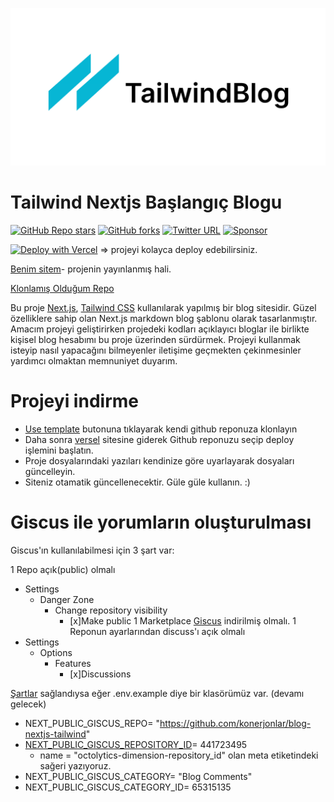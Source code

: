 ![tailwind-nextjs-banner](/public/static/images/twitter-card.png)

# Tailwind Nextjs Başlangıç Blogu

[![GitHub Repo stars](https://img.shields.io/github/stars/timlrx/tailwind-nextjs-starter-blog?style=social)](https://GitHub.com/timlrx/tailwind-nextjs-starter-blog/stargazers/)
[![GitHub forks](https://img.shields.io/github/forks/timlrx/tailwind-nextjs-starter-blog?style=social)](https://GitHub.com/timlrx/tailwind-nextjs-starter-blog/network/)
[![Twitter URL](https://img.shields.io/twitter/url?style=social&url=https%3A%2F%2Ftwitter.com%2Ftimlrxx)](https://twitter.com/timlrxx)
[![Sponsor](https://img.shields.io/static/v1?label=Sponsor&message=%E2%9D%A4&logo=GitHub&link=https://github.com/sponsors/timlrx)](https://github.com/sponsors/timlrx)

[![Deploy with Vercel](https://vercel.com/button)](https://vercel.com/new/git/external?repository-url=https://github.com/timlrx/tailwind-nextjs-starter-blog) => projeyi kolayca deploy edebilirsiniz.

[Benim sitem](https://orhancansu.vercel.app/)- projenin yayınlanmış hali.

[Klonlamış Olduğum Repo](https://github.com/timlrx/tailwind-nextjs-starter-blog)

Bu proje [Next.js](https://nextjs.org/), [Tailwind CSS](https://tailwindcss.com/) kullanılarak yapılmış bir blog sitesidir. Güzel özelliklere sahip olan Next.js markdown blog şablonu olarak tasarlanmıştır. Amacım projeyi geliştirirken projedeki kodları açıklayıcı bloglar ile birlikte kişisel blog hesabımı bu proje üzerinden sürdürmek. Projeyi kullanmak isteyip nasıl yapacağını bilmeyenler iletişime geçmekten çekinmesinler yardımcı olmaktan memnuniyet duyarım.

# Projeyi indirme

- [Use template](https://github.com/konerjonlar/blog-nextjs-tailwind/generate) butonuna tıklayarak kendi github reponuza klonlayın
- Daha sonra [versel](https://vercel.com/) sitesine giderek Github reponuzu seçip deploy işlemini başlatın.
- Proje dosyalarındaki yazıları kendinize göre uyarlayarak dosyaları güncelleyin.
- Siteniz otamatik güncellenecektir. Güle güle kullanın. :)


# Giscus ile yorumların oluşturulması

Giscus'ın kullanılabilmesi için 3 şart var:

1 Repo açık(public) olmalı
  - Settings
    - Danger Zone
      - Change repository visibility
        - [x]Make public
1 Marketplace [Giscus](https://github.com/apps/giscus) indirilmiş olmalı. 
1 Reponun ayarlarından discuss'ı açık olmalı
  - Settings
    - Options
      - Features
        - [x]Discussions

[Şartlar](https://giscus.app/#repository) sağlandıysa eğer .env.example diye bir klasörümüz var. (devamı gelecek)

- NEXT_PUBLIC_GISCUS_REPO= "https://github.com/konerjonlar/blog-nextjs-tailwind"
- [NEXT_PUBLIC_GISCUS_REPOSITORY_ID](https://stackoverflow.com/questions/13902593/how-does-one-find-out-ones-own-repo-id/13902640)= 441723495
  - name = "octolytics-dimension-repository_id" olan meta etiketindeki sağeri yazıyoruz.
- NEXT_PUBLIC_GISCUS_CATEGORY= "Blog Comments"
- NEXT_PUBLIC_GISCUS_CATEGORY_ID= 65315135

 